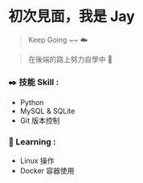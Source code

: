 # 初次見面，我是 Jay

> Keep Going ~~   :cloud:

> 在後端的路上努力自學中 :blue_book:

### :black_nib: ​技能 Skill :

+ Python
+ MySQL & SQLite
+ Git 版本控制

### :book: Learning :

+ Linux 操作
+ Docker 容器使用








